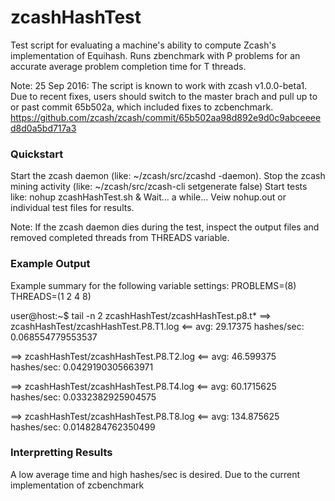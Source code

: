 # zcashHashTest
Test script for evaluating a machine's ability to compute Zcash's implementation of Equihash. Runs zbenchmark with P problems for an accurate average problem completion time for T threads.

Note: 25 Sep 2016: The script is known to work with zcash v1.0.0-beta1. Due to recent fixes, users should switch to the master brach and pull up to or past commit 65b502a, which included fixes to zcbenchmark.
  https://github.com/zcash/zcash/commit/65b502aa98d892e9d0c9abceeeed8d0a5bd717a3

### Quickstart 
Start the zcash daemon (like: ~/zcash/src/zcashd -daemon).
Stop the zcash mining activity (like: ~/zcash/src/zcash-cli setgenerate false)
Start tests like: nohup zcashHashTest.sh &
Wait... a while...
Veiw nohup.out or individual test files for results.

Note: If the zcash daemon dies during the test, inspect the output files and removed completed threads from THREADS variable.

### Example Output
Example summary for the following variable settings:
PROBLEMS=(8)
THREADS=(1 2 4 8)

user@host:~$ tail -n 2 zcashHashTest/zcashHashTest.p8.t*
==> zcashHashTest/zcashHashTest.P8.T1.log <==
avg: 29.17375
hashes/sec: 0.068554779553537

==> zcashHashTest/zcashHashTest.P8.T2.log <==
avg: 46.599375
hashes/sec: 0.0429190305663971

==> zcashHashTest/zcashHashTest.P8.T4.log <==
avg: 60.1715625
hashes/sec: 0.0332382925904575

==> zcashHashTest/zcashHashTest.P8.T8.log <==
avg: 134.875625
hashes/sec: 0.0148284762350499

### Interpretting Results
A low average time and high hashes/sec is desired. Due to the current implementation of zcbenchmark
